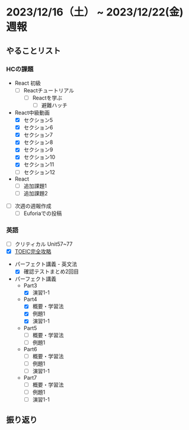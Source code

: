 # 2023/12/16（土） ~ 2023/12/22(金) 週報

## やることリスト

### HCの課題

- React 初級
  - [ ] Reactチュートリアル
    - [ ] Reactを学ぶ
      - [ ] 避難ハッチ

- React中級動画
  - [x] セクション5
  - [x] セクション6
  - [x] セクション7
  - [x] セクション8
  - [x] セクション9
  - [x] セクション10
  - [x] セクション11
  - [ ] セクション12

- React
  - [ ] 追加課題1
  - [ ] 追加課題2

- [ ] 次週の週報作成
  - [ ] Euforiaでの投稿

### 英語

- [ ] クリティカル Unit57~77
- [x] [TOEIC完全攻略](https://youtu.be/AsfyT92A13A?si=emmBgLUMcOgVFmvE)
- パーフェクト講義 - 英文法
  - [x] 確認テストまとめ2回目
- パーフェクト講義
  - Part3
    - [x] 演習1-1
  - Part4
    - [x] 概要・学習法
    - [x] 例題1
    - [x] 演習1-1
  - Part5
    - [ ] 概要・学習法
    - [ ] 例題1
  - Part6
    - [ ] 概要・学習法
    - [ ] 例題1
    - [ ] 演習1-1
  - Part7
    - [ ] 概要・学習法
    - [ ] 例題1
    - [ ] 演習1-1

## 振り返り
